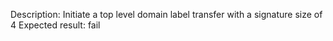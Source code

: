 Description: Initiate a top level domain label transfer with a signature size of 4
Expected result: fail